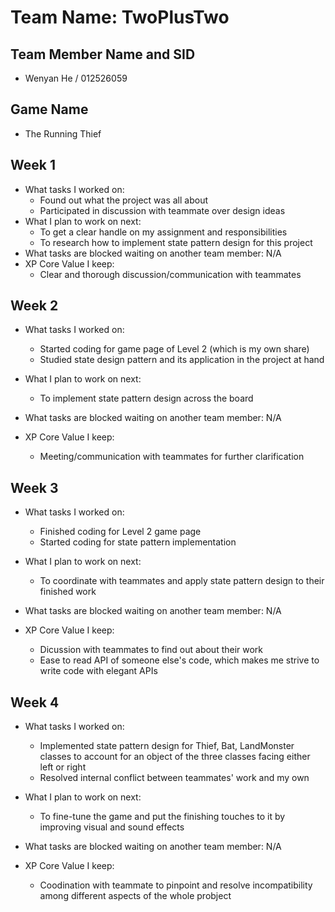 # Team Name: TwoPlusTwo

## Team Member Name and SID

* Wenyan He / 012526059

## Game Name

* The Running Thief

## Week 1

* What tasks I worked on:
  - Found out what the project was all about
  - Participated in discussion with teammate over design ideas
* What I plan to work on next:
  - To get a clear handle on my assignment and responsibilities
  - To research how to implement state pattern design for this project
* What tasks are blocked waiting on another team member: N/A
* XP Core Value I keep:
  - Clear and thorough discussion/communication with teammates

## Week 2

* What tasks I worked on:
  - Started coding for game page of Level 2 (which is my own share)
  - Studied state design pattern and its application in the project at hand
* What I plan to work on next:
  - To implement state pattern design across the board
* What tasks are blocked waiting on another team member: N/A

* XP Core Value I keep:
  - Meeting/communication with teammates for further clarification

## Week 3

* What tasks I worked on:
  - Finished coding for Level 2 game page
  - Started coding for state pattern implementation
* What I plan to work on next:
  - To coordinate with teammates and apply state pattern design to their
    finished work
* What tasks are blocked waiting on another team member: N/A

* XP Core Value I keep:
  - Dicussion with teammates to find out about their work
  - Ease to read API of someone else's code, which makes me strive to write code
    with elegant APIs

## Week 4

* What tasks I worked on:
  - Implemented state pattern design for Thief, Bat, LandMonster classes to
    account for an object of the three classes facing either left or right
  - Resolved internal conflict between teammates' work and my own
* What I plan to work on next:
  - To fine-tune the game and put the finishing touches to it by improving
    visual and sound effects
* What tasks are blocked waiting on another team member: N/A

* XP Core Value I keep:
  - Coodination with teammate to pinpoint and resolve incompatibility among
    different aspects of the whole probject
